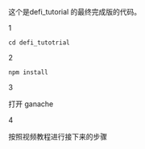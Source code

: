 这个是defi_tutorial 的最终完成版的代码。

1

```
cd defi_tutotrial
```

2

```
npm install
```

3

打开 ganache

4

按照视频教程进行接下来的步骤